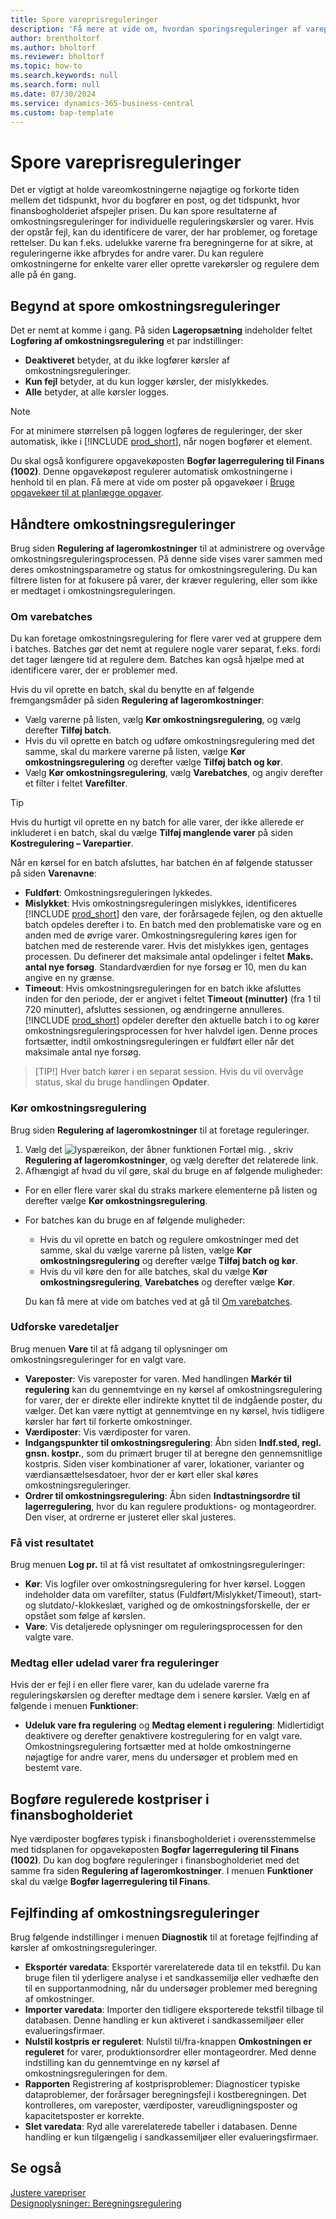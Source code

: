 ```yaml
---
title: Spore vareprisreguleringer
description: 'Få mere at vide om, hvordan sporingsreguleringer af varepriser kan hjælpe dig med at holde dine varepriser nøjagtige.'
author: brentholtorf
ms.author: bholtorf
ms.reviewer: bholtorf
ms.topic: how-to
ms.search.keywords: null
ms.search.form: null
ms.date: 07/30/2024
ms.service: dynamics-365-business-central
ms.custom: bap-template
---
```


# Spore vareprisreguleringer

Det er vigtigt at holde vareomkostningerne nøjagtige og forkorte tiden mellem det tidspunkt, hvor du bogfører en post, og det tidspunkt, hvor finansbogholderiet afspejler prisen. Du kan spore resultaterne af omkostningsreguleringer for individuelle reguleringskørsler og varer. Hvis der opstår fejl, kan du identificere de varer, der har problemer, og foretage rettelser. Du kan f.eks. udelukke varerne fra beregningerne for at sikre, at reguleringerne ikke afbrydes for andre varer. Du kan regulere omkostningerne for enkelte varer eller oprette varekørsler og regulere dem alle på én gang.

## Begynd at spore omkostningsreguleringer

Det er nemt at komme i gang. På siden **Lageropsætning** indeholder feltet **Logføring af omkostningsregulering** et par indstillinger:

* **Deaktiveret** betyder, at du ikke logfører kørsler af omkostningsreguleringer.
* **Kun fejl** betyder, at du kun logger kørsler, der mislykkedes.
* **Alle** betyder, at alle kørsler logges.

> [!NOTE]
> For at minimere størrelsen på loggen logføres de reguleringer, der sker automatisk, ikke i [!INCLUDE [prod_short](includes/prod_short.md)], når nogen bogfører et element.

Du skal også konfigurere opgavekøposten **Bogfør lagerregulering til Finans (1002)**. Denne opgavekøpost regulerer automatisk omkostningerne i henhold til en plan. Få mere at vide om poster på opgavekøer i [Bruge opgavekøer til at planlægge opgaver](admin-job-queues-schedule-tasks.md).

## Håndtere omkostningsreguleringer

Brug siden **Regulering af lageromkostninger** til at administrere og overvåge omkostningsreguleringsprocessen. På denne side vises varer sammen med deres omkostningsparametre og status for omkostningsregulering. Du kan filtrere listen for at fokusere på varer, der kræver regulering, eller som ikke er medtaget i omkostningsreguleringen.

### Om varebatches

Du kan foretage omkostningsregulering for flere varer ved at gruppere dem i batches. Batches gør det nemt at regulere nogle varer separat, f.eks. fordi det tager længere tid at regulere dem. Batches kan også hjælpe med at identificere varer, der er problemer med.

Hvis du vil oprette en batch, skal du benytte en af følgende fremgangsmåder på siden **Regulering af lageromkostninger**:

* Vælg varerne på listen, vælg **Kør omkostningsregulering**, og vælg derefter **Tilføj batch**.
* Hvis du vil oprette en batch og udføre omkostningsregulering med det samme, skal du markere varerne på listen, vælge **Kør omkostningsregulering** og derefter vælge **Tilføj batch og kør**.
* Vælg **Kør omkostningsregulering**, vælg **Varebatches**, og angiv derefter et filter i feltet **Varefilter**.
  
> [!TIP]
> Hvis du hurtigt vil oprette en ny batch for alle varer, der ikke allerede er inkluderet i en batch, skal du vælge **Tilføj manglende varer** på siden **Kostregulering – Varepartier**.

Når en kørsel for en batch afsluttes, har batchen én af følgende statusser på siden **Varenavne**:

* **Fuldført**: Omkostningsreguleringen lykkedes.
* **Mislykket**: Hvis omkostningsreguleringen mislykkes, identificeres [!INCLUDE [prod_short](includes/prod_short.md)] den vare, der forårsagede fejlen, og den aktuelle batch opdeles derefter i to. En batch med den problematiske vare og en anden med de øvrige varer. Omkostningsregulering køres igen for batchen med de resterende varer. Hvis det mislykkes igen, gentages processen. Du definerer det maksimale antal opdelinger i feltet **Maks. antal nye forsøg**. Standardværdien for nye forsøg er 10, men du kan angive en ny grænse.
* **Timeout**: Hvis omkostningsreguleringen for en batch ikke afsluttes inden for den periode, der er angivet i feltet **Timeout (minutter)** (fra 1 til 720 minutter), afsluttes sessionen, og ændringerne annulleres. [!INCLUDE [prod_short](includes/prod_short.md)] opdeler derefter den aktuelle batch i to og kører omkostningsreguleringsprocessen for hver halvdel igen. Denne proces fortsætter, indtil omkostningsreguleringen er fuldført eller når det maksimale antal nye forsøg.

> [TIP!] Hver batch kører i en separat session. Hvis du vil overvåge status, skal du bruge handlingen **Opdater**.

### Kør omkostningsregulering

Brug siden **Regulering af lageromkostninger** til at foretage reguleringer.

1. Vælg det ![lyspæreikon, der åbner funktionen Fortæl mig.](media/ui-search/search_small.png "Fortæl mig, hvad du vil foretage dig") , skriv **Regulering af lageromkostninger**, og vælg derefter det relaterede link.
1. Afhængigt af hvad du vil gøre, skal du bruge en af følgende muligheder:

  * For en eller flere varer skal du straks markere elementerne på listen og derefter vælge **Kør omkostningsregulering**.
  * For batches kan du bruge en af følgende muligheder:

    * Hvis du vil oprette en batch og regulere omkostninger med det samme, skal du vælge varerne på listen, vælge **Kør omkostningsregulering** og derefter vælge **Tilføj batch og kør**.
    * Hvis du vil køre den for alle batches, skal du vælge **Kør omkostningsregulering**, **Varebatches** og derefter vælge **Kør**.
    
    Du kan få mere at vide om batches ved at gå til [Om varebatches](#about-item-batches).

### Udforske varedetaljer

Brug menuen **Vare** til at få adgang til oplysninger om omkostningsreguleringer for en valgt vare.

* **Vareposter**: Vis vareposter for varen. Med handlingen **Markér til regulering** kan du gennemtvinge en ny kørsel af omkostningsregulering for varer, der er direkte eller indirekte knyttet til de indgående poster, du vælger. Det kan være nyttigt at gennemtvinge en ny kørsel, hvis tidligere kørsler har ført til forkerte omkostninger.
* **Værdiposter**: Vis værdiposter for varen.
* **Indgangspunkter til omkostningsregulering**: Åbn siden **Indf.sted, regl. gnsn. kostpr.**, som du primært bruger til at beregne den gennemsnitlige kostpris. Siden viser kombinationer af varer, lokationer, varianter og værdiansættelsesdatoer, hvor der er kørt eller skal køres omkostningsreguleringer.
* **Ordrer til omkostningsregulering**: Åbn siden **Indtastningsordre til lagerregulering**, hvor du kan regulere produktions- og montageordrer. Den viser, at ordrerne er justeret eller skal justeres.

### Få vist resultatet

Brug menuen **Log pr.** til at få vist resultatet af omkostningsreguleringer:

* **Kør**: Vis logfiler over omkostningsregulering for hver kørsel. Loggen indeholder data om varefilter, status (Fuldført/Mislykket/Timeout), start- og slutdato/-klokkeslæt, varighed og de omkostningsforskelle, der er opstået som følge af kørslen.
* **Vare**: Vis detaljerede oplysninger om reguleringsprocessen for den valgte vare.

### Medtag eller udelad varer fra reguleringer

Hvis der er fejl i en eller flere varer, kan du udelade varerne fra reguleringskørslen og derefter medtage dem i senere kørsler. Vælg en af følgende i menuen **Funktioner**:

* **Udeluk vare fra regulering** og **Medtag element i regulering**: Midlertidigt deaktivere og derefter genaktivere kostregulering for en valgt vare. Omkostningsregulering fortsætter med at holde omkostningerne nøjagtige for andre varer, mens du undersøger et problem med en bestemt vare.

## Bogføre regulerede kostpriser i finansbogholderiet

Nye værdiposter bogføres typisk i finansbogholderiet i overensstemmelse med tidsplanen for opgavekøposten **Bogfør lagerregulering til Finans (1002)**. Du kan dog bogføre reguleringer i finansbogholderiet med det samme fra siden **Regulering af lageromkostninger**. I menuen **Funktioner** skal du vælge **Bogfør lagerregulering til Finans**.

## Fejlfinding af omkostningsreguleringer

Brug følgende indstillinger i menuen **Diagnostik** til at foretage fejlfinding af kørsler af omkostningsreguleringer.

* **Eksportér varedata**: Eksportér varerelaterede data til en tekstfil. Du kan bruge filen til yderligere analyse i et sandkassemiljø eller vedhæfte den til en supportanmodning, når du undersøger problemer med beregning af omkostninger.
* **Importer varedata**: Importer den tidligere eksporterede tekstfil tilbage til databasen. Denne handling er kun aktiveret i sandkassemiljøer eller evalueringsfirmaer.
* **Nulstil kostpris er reguleret**: Nulstil til/fra-knappen **Omkostningen er reguleret** for varer, produktionsordrer eller montageordrer. Med denne indstilling kan du gennemtvinge en ny kørsel af omkostningsreguleringen for dem.
* **Rapporten** Registrering af kostprisproblemer: Diagnosticer typiske dataproblemer, der forårsager beregningsfejl i kostberegningen. Det kontrolleres, om vareposter, værdiposter, vareudligningsposter og kapacitetsposter er korrekte.
* **Slet varedata**: Ryd alle varerelaterede tabeller i databasen. Denne handling er kun tilgængelig i sandkassemiljøer eller evalueringsfirmaer.

## Se også

[Justere varepriser](inventory-how-adjust-item-costs.md)  
[Designoplysninger: Beregningsregulering](design-details-cost-adjustment.md)  
